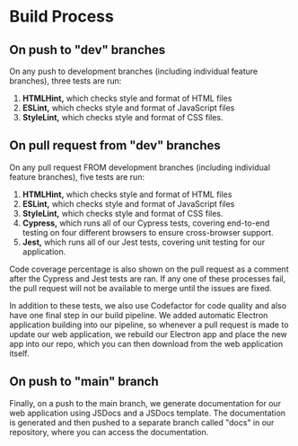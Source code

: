 # Build Process

## On push to "dev" branches

On any push to development branches (including individual feature branches), three tests are run: 
<ol>
  <li> <b>HTMLHint,</b> which checks style and format of HTML files </li>
  <li> <b>ESLint,</b> which checks style and format of JavaScript files </li>
  <li> <b>StyleLint,</b> which checks style and format of CSS files. </li>
</ol>

## On pull request from "dev" branches

On any pull request FROM development branches (including individual feature branches), five tests are run:
<ol>
  <li> <b>HTMLHint,</b> which checks style and format of HTML files </li>
  <li> <b>ESLint,</b> which checks style and format of JavaScript files </li>
  <li> <b>StyleLint,</b> which checks style and format of CSS files. </li>
  <li> <b>Cypress,</b> which runs all of our Cypress tests, covering end-to-end testing on four different browsers to ensure cross-browser support. </li>
  <li> <b>Jest,</b> which runs all of our Jest tests, covering unit testing for our application. </li>
</ol>

Code coverage percentage is also shown on the pull request as a comment after the Cypress and Jest tests are ran.
If any one of these processes fail, the pull request will not be available to merge until the issues are fixed.


In addition to these tests, we also use Codefactor for code quality and also have one final step in our build pipeline.
We added automatic Electron application building into our pipeline, so whenever a pull request is made to update our web application,
we rebuild our Electron app and place the new app into our repo, which you can then download from the web application itself.

## On push to "main" branch

Finally, on a push to the main branch, we generate documentation for our web application using JSDocs and a JSDocs template.
The documentation is generated and then pushed to a separate branch called "docs" in our repository, where you can access the documentation.
